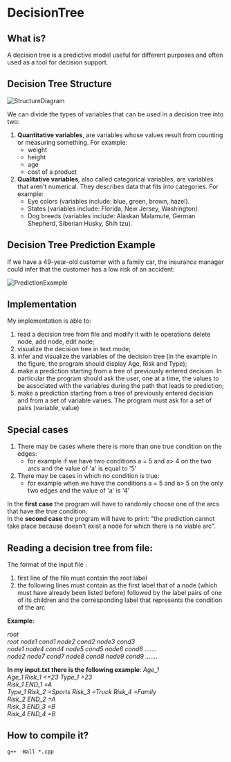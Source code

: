 # DecisionTree

## What is?
A decision tree is a predictive model useful for different purposes and often used as a tool for decision support.

## Decision Tree Structure
![StructureDiagram](https://user-images.githubusercontent.com/62540354/121877100-8d5d4880-cd0a-11eb-918f-45553a47043a.png)

We can divide the types of variables that can be used in a decision tree into two:

1) **Quantitative variables**, are variables whose values result from counting or measuring something. For example: 
    * weight
    * height
    * age
    * cost of a product
2) **Qualitative variables**, also called categorical variables, are variables that aren't numerical. They describes data that fits into categories. For example:
    * Eye colors (variables include: blue, green, brown, hazel).
    * States (variables include: Florida, New Jersey, Washington).
    * Dog breeds (variables include: Alaskan Malamute, German Shepherd, Siberian Husky, Shih tzu).

## Decision Tree Prediction Example
If we have a 49-year-old customer with a family car, the insurance manager could infer that the customer has a low risk of an accident:

![PredictionExample](https://user-images.githubusercontent.com/62540354/121874285-85e87000-cd07-11eb-909b-82a836cc29f4.png)

## Implementation
My implementation is able to:
1) read a decision tree from file and modify it with le
operations delete node, add node, edit node;
2) visualize the decision tree in text mode;
3) infer and visualize the variables of the decision tree
(in the example in the figure, the program should display
Age, Risk and Type);
4) make a prediction starting from a tree of
previously entered decision. In particular the
program should ask the user, one at a time, the
values to be associated with the variables during the path that leads
to prediction;
5) make a prediction starting from a tree of
previously entered decision and from a set of
variable values. The program must ask for a
set of pairs (variable, value)

## Special cases
1) There may be cases where there is more than one true condition on the edges:
    * for example if we have two conditions a = 5 and a> 4 on the two arcs and the value of 'a' is equal to '5' <br/>
2) There may be cases in which no condition is true:<br/>
    * for example when we have the conditions a = 5 and a> 5 on the only two edges and the value of 'a' is '4'

In the **first case** the program will have to randomly choose one of the arcs that have the true condition.<br/>
In the **second case** the program will have to print: "the prediction cannot take place because doesn't exist a node for which there is no viable arc".

## Reading a decision tree from file:
The format of the input file :
1) first line of the file must contain the root label
2) the following lines must contain as the first label that of a node (which must have already been listed before) followed by the label pairs of one of its children and the corresponding label that represents the condition of the arc

**Example**:

*root <br/>
root node1 cond1 node2 cond2 node3 cond3 <br/>
node1 node4 cond4 node5 cond5 node6 cond6 ....... <br/>
node2 node7 cond7 node8 cond8 node9 cond9 ....... <br/>*

**In my input.txt there is the following example**:
*Age_1 <br/>
Age_1 Risk_1 <=23 Type_1 >23 <br/>
Risk_1 END_1 =A <br/>
Type_1 Risk_2 =Sports Risk_3 =Truck Risk_4 =Family <br/>
Risk_2 END_2 =A <br/>
Risk_3 END_3 =B <br/>
Risk_4 END_4 =B*

## How to compile it?
`g++ -Wall *.cpp` 
